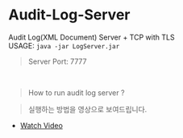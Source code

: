 # Audit-Log-Server
Audit Log(XML Document) Server + TCP with TLS
<br>
USAGE: `java -jar LogServer.jar`
<br>

> Server Port: 7777

<br>


>How to run audit log server ?

>실행하는 방법을 영상으로 보여드립니다.
>
-  [Watch Video](https://www.youtube.com/watch?v=_FTEi9YzM3k)

